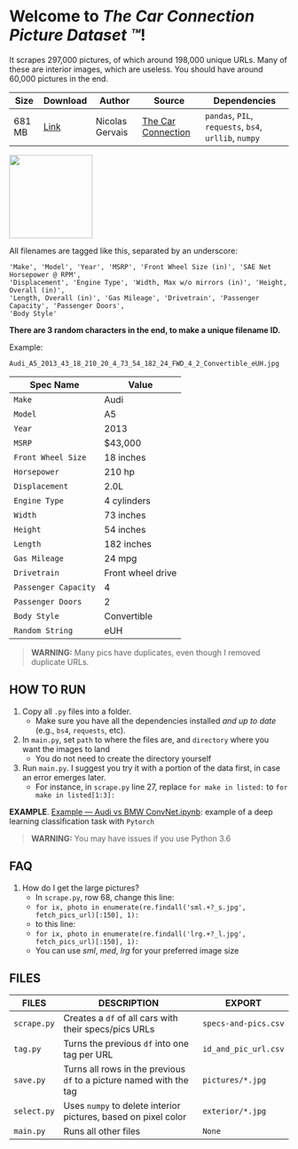 # Welcome to _The Car Connection Picture Dataset :tm:_!
It scrapes 297,000 pictures, of which around 198,000 unique URLs. Many of these are interior images, which are useless. You should have around 60,000 pictures in the end. 

| Size | Download | Author | Source | Dependencies | 
| --- | --- | --- | --- | --- |
| 681 MB | [Link](https://drive.google.com/open?id=1TQQuT60bddyeGBVfwNOk6nxYavxQdZJD) | Nicolas Gervais | [The Car Connection](https://www.thecarconnection.com/) | `pandas`, `PIL`, `requests`, `bs4`, `urllib`, `numpy` |

<img src=https://user-images.githubusercontent.com/46652050/71590299-ebd23f00-2af5-11ea-916f-f19ff6fad04a.jpg height=150 align=center img>

All filenames are tagged like this, separated by an underscore:

```
'Make', 'Model', 'Year', 'MSRP', 'Front Wheel Size (in)', 'SAE Net Horsepower @ RPM',
'Displacement', 'Engine Type', 'Width, Max w/o mirrors (in)', 'Height, Overall (in)',
'Length, Overall (in)', 'Gas Mileage', 'Drivetrain', 'Passenger Capacity', 'Passenger Doors',
'Body Style'
```
__There are 3 random characters in the end, to make a unique filename ID.__

Example:
```
Audi_A5_2013_43_18_210_20_4_73_54_182_24_FWD_4_2_Convertible_eUH.jpg
```
| Spec Name  | Value |
| ------------- | ------------- |
| `Make`  | Audi  |
| `Model`  | A5  |
| `Year`  | 2013  |
| `MSRP`  | $43,000  |
| `Front Wheel Size`  | 18 inches  |
| `Horsepower`  | 210 hp |
| `Displacement`  | 2.0L  |
| `Engine Type`  | 4 cylinders  |
| `Width`  | 73 inches  |
| `Height`  | 54 inches  |
| `Length`  | 182 inches  |
| `Gas Mileage`  | 24 mpg  |
| `Drivetrain`  | Front wheel drive  |
| `Passenger Capacity`  | 4  |
| `Passenger Doors` | 2 |
| `Body Style` | Convertible |
| `Random String` | eUH |


> __WARNING:__ Many pics have duplicates, even though I removed duplicate URLs.

## HOW TO RUN
1. Copy all `.py` files into a folder. 
    - Make sure you have all the dependencies installed _and up to date_ (e.g., `bs4`, `requests`, etc).
2. In `main.py`, set `path` to where the files are, and `directory` where you want the images to land
    - You do not need to create the directory yourself
3. Run `main.py`. I suggest you try it with a portion of the data first, in case an error emerges later. 
    - For instance, in `scrape.py` line 27, replace `for make in listed:` to `for make in listed[1:3]:`

__EXAMPLE__. [Example — Audi vs BMW ConvNet.ipynb](https://github.com/nicolas-gervais/predicting-car-price-from-scraped-data/blob/master/picture-scraper/Example%20%E2%80%94%20Audi%20vs%20BMW%20ConvNet.ipynb): example of a deep learning classification task with `Pytorch`

> __WARNING:__ You may have issues if you use Python 3.6

## FAQ
1. How do I get the large pictures? 
    - In `scrape.py`, row 68, change this line:
    - `for ix, photo in enumerate(re.findall('sml.+?_s.jpg', fetch_pics_url)[:150], 1):`
    - to this line:
    - `for ix, photo in enumerate(re.findall('lrg.+?_l.jpg', fetch_pics_url)[:150], 1):`
    - You can use _sml_, _med_, _lrg_ for your preferred image size
    
## FILES
| FILES | DESCRIPTION | EXPORT | 
| ---   | ---         | --- |
| `scrape.py` | Creates a `df` of all cars with their specs/pics URLs | `specs-and-pics.csv` |  
| `tag.py` | Turns the previous `df` into one tag per URL | `id_and_pic_url.csv` | 
| `save.py` | Turns all rows in the previous `df` to a picture named with the tag | `pictures/*.jpg`  | 
| `select.py` | Uses `numpy` to delete interior pictures, based on pixel color | `exterior/*.jpg` |
| `main.py` | Runs all other files | `None` | 
